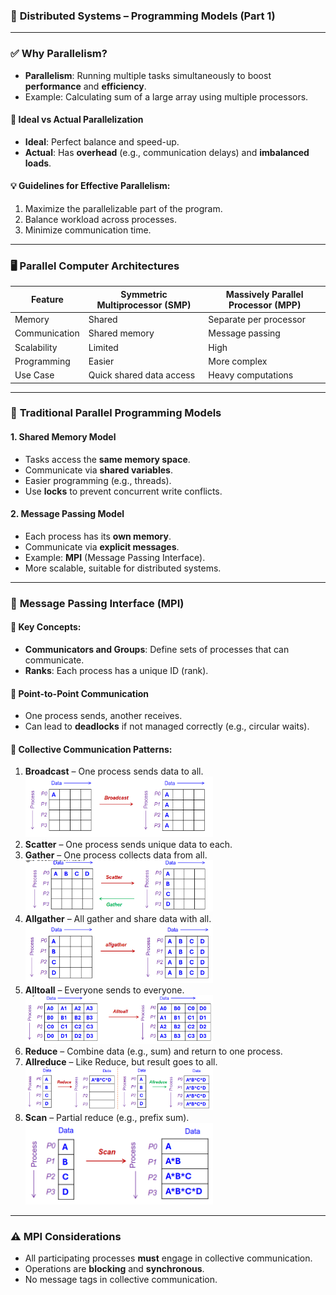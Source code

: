 ### 📘 **Distributed Systems – Programming Models (Part 1)**

---

### ✅ **Why Parallelism?**

* **Parallelism**: Running multiple tasks simultaneously to boost **performance** and **efficiency**.
* Example: Calculating sum of a large array using multiple processors.

#### 🔁 **Ideal vs Actual Parallelization**

* **Ideal**: Perfect balance and speed-up.
* **Actual**: Has **overhead** (e.g., communication delays) and **imbalanced loads**.

#### 💡 Guidelines for Effective Parallelism:

1. Maximize the parallelizable part of the program.
2. Balance workload across processes.
3. Minimize communication time.

---

### 🖥️ **Parallel Computer Architectures**

| Feature       | Symmetric Multiprocessor (SMP) | Massively Parallel Processor (MPP) |
| ------------- | ------------------------------ | ---------------------------------- |
| Memory        | Shared                         | Separate per processor             |
| Communication | Shared memory                  | Message passing                    |
| Scalability   | Limited                        | High                               |
| Programming   | Easier                         | More complex                       |
| Use Case      | Quick shared data access       | Heavy computations                 |

---

### 🧩 **Traditional Parallel Programming Models**

#### 1. **Shared Memory Model**

* Tasks access the **same memory space**.
* Communicate via **shared variables**.
* Easier programming (e.g., threads).
* Use **locks** to prevent concurrent write conflicts.

#### 2. **Message Passing Model**

* Each process has its **own memory**.
* Communicate via **explicit messages**.
* Example: **MPI** (Message Passing Interface).
* More scalable, suitable for distributed systems.

---

### 💬 **Message Passing Interface (MPI)**

#### 🧱 Key Concepts:

* **Communicators and Groups**: Define sets of processes that can communicate.
* **Ranks**: Each process has a unique ID (rank).

#### 🔁 **Point-to-Point Communication**

* One process sends, another receives.
* Can lead to **deadlocks** if not managed correctly (e.g., circular waits).

#### 🤝 **Collective Communication Patterns**:

1. **Broadcast** – One process sends data to all.<br />
  <img src="images/broadcast.png" width="300" /> <br />
2. **Scatter** – One process sends unique data to each.<br />
3. **Gather** – One process collects data from all.<br />
  <img src="images/scatter_gather.png" width="300" /><br />
4. **Allgather** – All gather and share data with all.<br />
  <img src="images/allgather.png" width="300" /><br />
5. **Alltoall** – Everyone sends to everyone.<br />
  <img src="images/alltoall.png" width="300" /><br />
6. **Reduce** – Combine data (e.g., sum) and return to one process.<br />
7. **Allreduce** – Like Reduce, but result goes to all.<br />
  <img src="images/reduce_allreduce.png" width="300" /><br />
8. **Scan** – Partial reduce (e.g., prefix sum).<br />
  <img src="images/scan.png" width="300" /><br />

---

### ⚠️ MPI Considerations

* All participating processes **must** engage in collective communication.
* Operations are **blocking** and **synchronous**.
* No message tags in collective communication.

